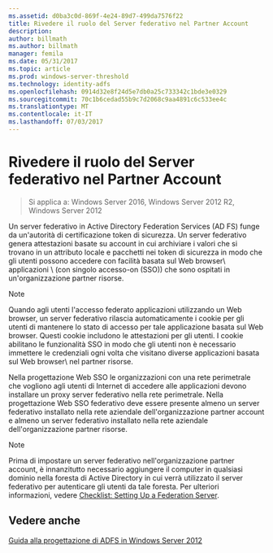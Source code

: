 ```yaml
---
ms.assetid: d0ba3c0d-869f-4e24-89d7-499da7576f22
title: Rivedere il ruolo del Server federativo nel Partner Account
description: 
author: billmath
ms.author: billmath
manager: femila
ms.date: 05/31/2017
ms.topic: article
ms.prod: windows-server-threshold
ms.technology: identity-adfs
ms.openlocfilehash: 0914d32e8f24d5e7db0a25c733342c1bde3e0329
ms.sourcegitcommit: 70c1b6cedad55b9c7d2068c9aa4891c6c533ee4c
ms.translationtype: MT
ms.contentlocale: it-IT
ms.lasthandoff: 07/03/2017
---
```

# <a name="review-the-role-of-the-federation-server-in-the-account-partner"></a>Rivedere il ruolo del Server federativo nel Partner Account

>Si applica a: Windows Server 2016, Windows Server 2012 R2, Windows Server 2012

Un server federativo in Active Directory Federation Services \(AD FS\) funge da un'autorità di certificazione token di sicurezza. Un server federativo genera attestazioni basate su account in cui archiviare i valori che si trovano in un attributo locale e pacchetti nei token di sicurezza in modo che gli utenti possono accedere con facilità basata sul Web browser\ applicazioni \ (con singolo accesso-on \(SSO\)\) che sono ospitati in un'organizzazione partner risorse.  
  
> [!NOTE]  
> Quando agli utenti l'accesso federato applicazioni utilizzando un Web browser, un server federativo rilascia automaticamente i cookie per gli utenti di mantenere lo stato di accesso per tale applicazione basata sul Web browser\. Questi cookie includono le attestazioni per gli utenti. I cookie abilitano le funzionalità SSO in modo che gli utenti non è necessario immettere le credenziali ogni volta che visitano diverse applicazioni basata sul Web browser\ nel partner risorse.  
  
Nella progettazione Web SSO le organizzazioni con una rete perimetrale che vogliono agli utenti di Internet di accedere alle applicazioni devono installare un proxy server federativo nella rete perimetrale. Nella progettazione Web SSO federativo deve essere presente almeno un server federativo installato nella rete aziendale dell'organizzazione partner account e almeno un server federativo installato nella rete aziendale dell'organizzazione partner risorse.  
  
> [!NOTE]  
> Prima di impostare un server federativo nell'organizzazione partner account, è innanzitutto necessario aggiungere il computer in qualsiasi dominio nella foresta di Active Directory in cui verrà utilizzato il server federativo per autenticare gli utenti da tale foresta. Per ulteriori informazioni, vedere [Checklist: Setting Up a Federation Server](../../ad-fs/deployment/Checklist--Setting-Up-a-Federation-Server.md).  
  
## <a name="see-also"></a>Vedere anche
[Guida alla progettazione di ADFS in Windows Server 2012](AD-FS-Design-Guide-in-Windows-Server-2012.md)

